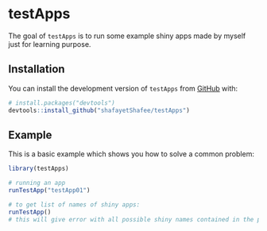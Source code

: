 # testApps

<!-- badges: start -->

<!-- badges: end -->

The goal of `testApps` is to run some example shiny apps made by myself just for learning purpose.

## Installation

You can install the development version of `testApps` from [GitHub](https://github.com/) with:

``` r
# install.packages("devtools")
devtools::install_github("shafayetShafee/testApps")
```

## Example

This is a basic example which shows you how to solve a common problem:

``` r
library(testApps)

# running an app
runTestApp("testApp01")

# to get list of names of shiny apps:
runTestApp()
# this will give error with all possible shiny names contained in the package.
```
